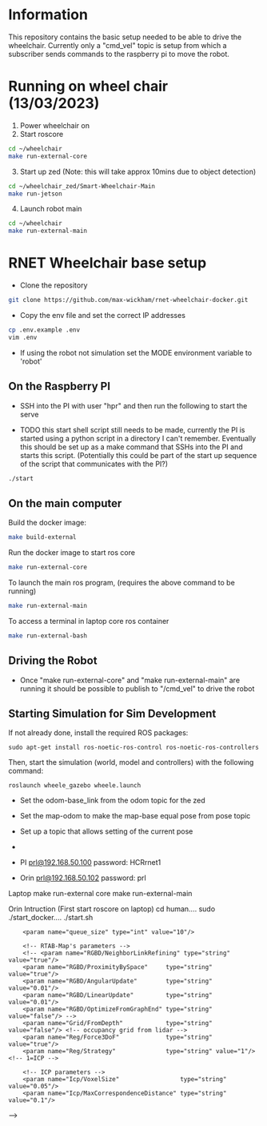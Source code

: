 # Information

This repository contains the basic setup needed to be able to drive the wheelchair. Currently only a "cmd_vel" topic is setup from which a subscriber sends commands to the raspberry pi to move the robot.

# Running on wheel chair (13/03/2023)
1. Power wheelchair on
2. Start roscore 
```bash
cd ~/wheelchair
make run-external-core
```
3. Start up zed (Note: this will take approx 10mins due to object detection)
```bash
cd ~/wheelchair_zed/Smart-Wheelchair-Main
make run-jetson
```
4. Launch robot main
```bash
cd ~/wheelchair
make run-external-main
```
# RNET Wheelchair base setup

- Clone the repository
```bash
git clone https://github.com/max-wickham/rnet-wheelchair-docker.git

```

- Copy the env file and set the correct IP addresses
```bash
cp .env.example .env
vim .env
```

- If using the robot not simulation set the MODE environment variable to 'robot'

## On the Raspberry PI
- SSH into the PI with user "hpr" and then run the following to start the serve

- TODO this start shell script still needs to be made, currently the PI is started using a python script in a directory I can't remember. Eventually this should be set up as a make command that SSHs into the PI and starts this script. (Potentially this could be part of the start up sequence of the script that communicates with the PI?)

```bash
./start
```

## On the main computer
Build the docker image:
```bash
make build-external
```
Run the docker image to start ros core
```bash
make run-external-core
```
To launch the main ros program, (requires the above command to be running)
```bash
make run-external-main
```
To access a terminal in laptop core ros container
```bash
make run-external-bash
```

## Driving the Robot

- Once "make run-external-core" and "make run-external-main" are running it should be possible to publish to "/cmd_vel" to drive the robot



## Starting Simulation for Sim Development

If not already done, install the required ROS packages:
```
sudo apt-get install ros-noetic-ros-control ros-noetic-ros-controllers
```

Then, start the simulation (world, model and controllers) with the following command:

```
roslaunch wheele_gazebo wheele.launch
```



- Set the odom-base_link from the odom topic for the zed
- Set the map-odom to make the map-base equal pose from pose topic

- Set up a topic that allows setting of the current pose
-


- PI  prl@192.168.50.100 password: HCRrnet1
- Orin prl@192.168.50.102 password: prl

Laptop
make run-external core
make run-external-main

Orin Intruction (First start roscore on laptop)
cd human....
sudo ./start_docker....
./start.sh






<!--
    <node name="rtabmap" pkg="rtabmap_ros" type="rtabmap" output="screen" args="--delete_db_on_start">
        <param name="frame_id" type="string" value="base_link"/>

        <param name="subscribe_depth" type="bool" value="false"/>
        <param name="subscribe_rgbd" type="bool" value="false"/>
        <param name="subscribe_scan" type="bool" value="true"/>

        <remap from="odom" to="/odom"/>
        <remap from="scan" to="/scan"/>
        <!-- <remap from="rgbd_image" to="rgbd_image"/> -->

        <param name="queue_size" type="int" value="10"/>

        <!-- RTAB-Map's parameters -->
        <!-- <param name="RGBD/NeighborLinkRefining" type="string" value="true"/>
        <param name="RGBD/ProximityBySpace"     type="string" value="true"/>
        <param name="RGBD/AngularUpdate"        type="string" value="0.01"/>
        <param name="RGBD/LinearUpdate"         type="string" value="0.01"/>
        <param name="RGBD/OptimizeFromGraphEnd" type="string" value="false"/> -->
        <param name="Grid/FromDepth"            type="string" value="false"/> <!-- occupancy grid from lidar -->
        <param name="Reg/Force3DoF"             type="string" value="true"/>
        <param name="Reg/Strategy"              type="string" value="1"/> <!-- 1=ICP -->

        <!-- ICP parameters -->
        <param name="Icp/VoxelSize"                 type="string" value="0.05"/>
        <param name="Icp/MaxCorrespondenceDistance" type="string" value="0.1"/>
  </node> -->
